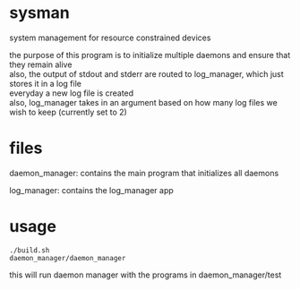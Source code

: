 # sysman
system management for resource constrained devices

the purpose of this program is to initialize multiple daemons and ensure that they remain alive \
also, the output of stdout and stderr are routed to log_manager, which just stores it in a log file\
everyday a new log file is created\
also, log_manager takes in an argument based on how many log files we wish to keep (currently set to 2)

# files
daemon_manager: contains the main program that initializes all daemons 

log_manager: contains the log_manager app

# usage

    ./build.sh
    daemon_manager/daemon_manager

this will run daemon manager with the programs in daemon_manager/test
